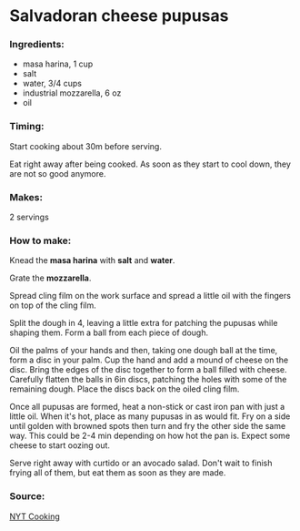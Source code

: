 # Salvadoran cheese pupusas

### Ingredients:
* masa harina, 1 cup
* salt
* water, 3/4 cups
* industrial mozzarella, 6 oz
* oil

### Timing:

Start cooking about 30m before serving. 

Eat right away after being cooked. As soon as they start to cool down, they are not so good anymore.

### Makes:

2 servings

### How to make:

Knead the **masa harina** with **salt** and **water**.

Grate the **mozzarella**.

Spread cling film on the work surface and spread a little oil with the fingers on top of the cling film.

Split the dough in 4, leaving a little extra for patching the pupusas while shaping them. Form a ball from each piece of dough.

Oil the palms of your hands and then, taking one dough ball at the time, form a disc in your palm. Cup the hand and add a mound of cheese on the disc. Bring the edges of the disc together to form a ball filled with cheese. Carefully flatten the balls in 6in discs, patching the holes with some of the remaining dough. Place the discs back on the oiled cling film.

Once all pupusas are formed, heat a non-stick or cast iron pan with just a little oil. When it's hot, place as many pupusas in as would fit. Fry on a side until golden with browned spots then turn and fry the other side the same way. This could be 2-4 min depending on how hot the pan is. Expect some cheese to start oozing out. 

Serve right away with curtido or an avocado salad. Don't wait to finish frying all of them, but eat them as soon as they are made.


### Source:

[NYT Cooking](http://cooking.nytimes.com/recipes/1017183-cheese-pupusas)
